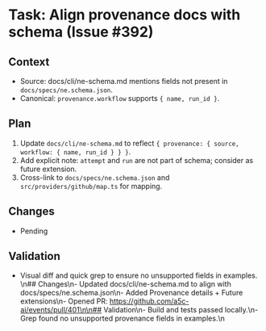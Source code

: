 # Task: Align provenance docs with schema (Issue #392)

## Context

- Source: docs/cli/ne-schema.md mentions fields not present in `docs/specs/ne.schema.json`.
- Canonical: `provenance.workflow` supports `{ name, run_id }`.

## Plan

1. Update `docs/cli/ne-schema.md` to reflect `{ provenance: { source, workflow: { name, run_id } } }`.
2. Add explicit note: `attempt` and `run` are not part of schema; consider as future extension.
3. Cross-link to `docs/specs/ne.schema.json` and `src/providers/github/map.ts` for mapping.

## Changes

- Pending

## Validation

- Visual diff and quick grep to ensure no unsupported fields in examples.
  \n## Changes\n- Updated docs/cli/ne-schema.md to align with docs/specs/ne.schema.json\n- Added Provenance details + Future extensions\n- Opened PR: https://github.com/a5c-ai/events/pull/401\n\n## Validation\n- Build and tests passed locally.\n- Grep found no unsupported provenance fields in examples.\n
